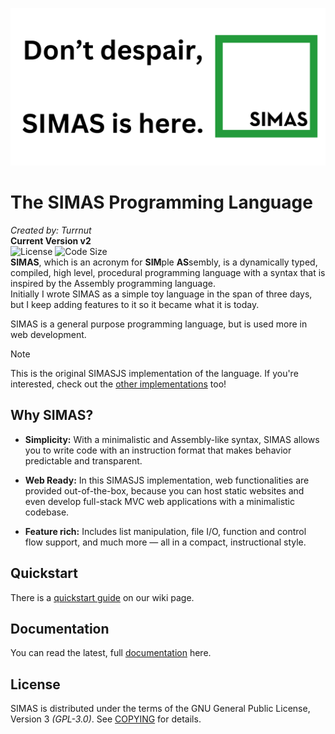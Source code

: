 
![SIMAS BANNER](/images/simasbanner.png)
# The SIMAS Programming Language
*Created by: Turrnut*<br>
**Current Version v2**<br>
![License](https://img.shields.io/github/license/turrnut/SIMAS?style=for-the-badge)
![Code Size](https://img.shields.io/github/languages/code-size/turrnut/SIMAS?style=for-the-badge)<br>
**SIMAS**, which is an acronym for **SIM**ple **AS**sembly, is a dynamically typed, compiled,
high level, procedural programming language with a syntax that is inspired by the Assembly programming language.<br>
Initially I wrote SIMAS as a simple toy language in the span of three days, but I keep adding features to it so it became what it is today.<br>

SIMAS is a general purpose programming language, but is used more in web development. <br>

> [!NOTE]
> This is the original SIMASJS implementation of the language. If you're interested, check out the [other implementations](https://github.com/turrnutorg/SIMAS) too!<br>

## Why SIMAS?
- **Simplicity:** With a minimalistic and Assembly-like syntax, SIMAS allows you to write code with an instruction format that makes behavior predictable and transparent.

- **Web Ready:** In this SIMASJS implementation, web functionalities are provided out-of-the-box, because you can host static websites and even develop full-stack MVC web applications with a minimalistic codebase.

- **Feature rich:** Includes list manipulation, file I/O, function and control flow support, and much more — all in a compact, instructional style.

## Quickstart
There is a [quickstart guide](https://github.com/turrnut/SIMAS/wiki/Quickstart) on our wiki page.

## Documentation
You can read the latest, full [documentation](/DOCS.md) here.

## License
SIMAS is distributed under the terms of the GNU General Public License, Version 3 *(GPL-3.0)*. See [COPYING](/COPYING) for details.
